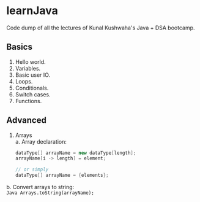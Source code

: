 # learnJava
Code dump of all the lectures of Kunal Kushwaha's Java + DSA bootcamp.

## Basics  
1. Hello world.
2. Variables.
3. Basic user IO.
4. Loops.
5. Conditionals.
6. Switch cases.
7. Functions.

## Advanced  
1. Arrays  
a. Array declaration:
    ```Java
    dataType[] arrayName = new dataType[length];
    arrayName[i -> length] = element;
    
    // or simply
    dataType[] arrayName = {elements};    
    ```  
b. Convert arrays to string:  
    ```Java
        Arrays.toString(arrayName);
    ```
